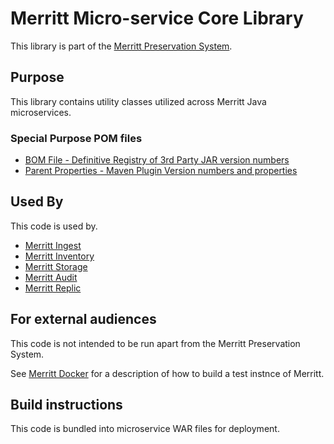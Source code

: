 # Merritt Micro-service Core Library

This library is part of the [Merritt Preservation System](https://github.com/CDLUC3/mrt-doc).

## Purpose

This library contains utility classes utilized across Merritt Java microservices.

### Special Purpose POM files
- [BOM File - Definitive Registry of 3rd Party JAR version numbers](reflect/pom.xml)
- [Parent Properties - Maven Plugin Version numbers and properties](parprop/pom.xml)

## Used By

This code is used by.
- [Merritt Ingest](https://github.com/CDLUC3/mrt-ingest)
- [Merritt Inventory](https://github.com/CDLUC3/mrt-inventory)
- [Merritt Storage](https://github.com/CDLUC3/mrt-store)
- [Merritt Audit](https://github.com/CDLUC3/mrt-audit)
- [Merritt Replic](https://github.com/CDLUC3/mrt-replic)

## For external audiences
This code is not intended to be run apart from the Merritt Preservation System.

See [Merritt Docker](https://github.com/CDLUC3/merritt-docker) for a description of how to build a test instnce of Merritt.

## Build instructions
This code is bundled into microservice WAR files for deployment.

